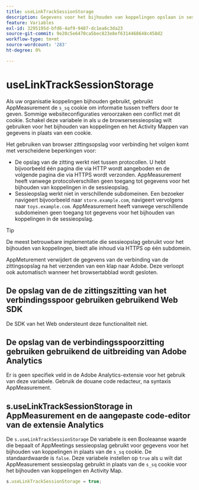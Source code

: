 ```yaml
---
title: useLinkTrackSessionStorage
description: Gegevens voor het bijhouden van koppelingen opslaan in sessieopslag in plaats van een cookie.
feature: Variables
exl-id: 3295195d-bfd6-4af9-9487-dc1ea6c3da23
source-git-commit: 9e20c5e6470ca5bec823e8ef6314468648c458d2
workflow-type: tm+mt
source-wordcount: '283'
ht-degree: 0%

---
```


# useLinkTrackSessionStorage

Als uw organisatie koppelingen bijhouden gebruikt, gebruikt AppMeasurement de `s_sq` cookie om informatie tussen treffers door te geven. Sommige websiteconfiguraties veroorzaken een conflict met dit cookie. Schakel deze variabele in als u de browsersessieopslag wilt gebruiken voor het bijhouden van koppelingen en het Activity Mappen van gegevens in plaats van een cookie.

Het gebruiken van browser zittingsopslag voor verbinding het volgen komt met verscheidene beperkingen voor:

* De opslag van de zitting werkt niet tussen protocollen. U hebt bijvoorbeeld één pagina die via HTTP wordt aangeboden en de volgende pagina die via HTTPS wordt verzonden. AppMeasurement heeft vanwege protocolverschillen geen toegang tot gegevens voor het bijhouden van koppelingen in de sessieopslag.
* Sessieopslag werkt niet in verschillende subdomeinen. Een bezoeker navigeert bijvoorbeeld naar `store.example.com`, navigeert vervolgens naar `toys.example.com`. AppMeasurement heeft vanwege verschillende subdomeinen geen toegang tot gegevens voor het bijhouden van koppelingen in de sessieopslag.

>[!TIP]
>
>De meest betrouwbare implementatie die sessieopslag gebruikt voor het bijhouden van koppelingen, biedt alle inhoud via HTTPS op één subdomein.

AppMeturement verwijdert de gegevens van de verbinding van de zittingsopslag na het verzenden van een klap naar Adobe. Deze verloopt ook automatisch wanneer het browsertabblad wordt gesloten.

## De opslag van de de zittingszitting van het verbindingsspoor gebruiken gebruikend Web SDK

De SDK van het Web ondersteunt deze functionaliteit niet.

## De opslag van de verbindingsspoorzitting gebruiken gebruikend de uitbreiding van Adobe Analytics

Er is geen specifiek veld in de Adobe Analytics-extensie voor het gebruik van deze variabele. Gebruik de douane code redacteur, na syntaxis AppMeasurement.

## s.useLinkTrackSessionStorage in AppMeasurement en de aangepaste code-editor van de extensie Analytics

De `s.useLinkTrackSessionStorage` De variabele is een Booleaanse waarde die bepaalt of AppMeetings sessieopslag gebruikt voor gegevens voor het bijhouden van koppelingen in plaats van de `s_sq` cookie. De standaardwaarde is `false`. Deze variabele instellen op `true` als u wilt dat AppMeasurement sessieopslag gebruikt in plaats van de `s_sq` cookie voor het bijhouden van koppelingen en Activity Map.

```js
s.useLinkTrackSessionStorage = true;
```
